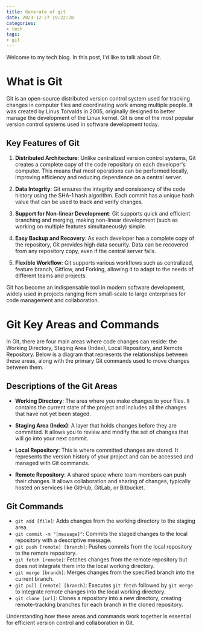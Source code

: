 ```yaml
---
title: Generate of git
date: 2023-12-27 19:22:28
categories:
- tech
tags:
- git
---
```


Welcome to my tech blog. In this post, I'd like to talk about Git.
# What is Git 
Git is an open-source distributed version control system used for tracking changes in computer files and coordinating work among multiple people. It was created by Linus Torvalds in 2005, originally designed to better manage the development of the Linux kernel. Git is one of the most popular version control systems used in software development today.

## Key Features of Git

1. **Distributed Architecture**: Unlike centralized version control systems, Git creates a complete copy of the code repository on each developer's computer. This means that most operations can be performed locally, improving efficiency and reducing dependence on a central server.

2. **Data Integrity**: Git ensures the integrity and consistency of the code history using the SHA-1 hash algorithm. Each commit has a unique hash value that can be used to track and verify changes.

3. **Support for Non-linear Development**: Git supports quick and efficient branching and merging, making non-linear development (such as working on multiple features simultaneously) simple.

4. **Easy Backup and Recovery**: As each developer has a complete copy of the repository, Git provides high data security. Data can be recovered from any repository copy, even if the central server fails.

5. **Flexible Workflow**: Git supports various workflows such as centralized, feature branch, Gitflow, and Forking, allowing it to adapt to the needs of different teams and projects.

Git has become an indispensable tool in modern software development, widely used in projects ranging from small-scale to large enterprises for code management and collaboration.
# Git Key Areas and Commands

In Git, there are four main areas where code changes can reside: the Working Directory, Staging Area (Index), Local Repository, and Remote Repository. Below is a diagram that represents the relationships between these areas, along with the primary Git commands used to move changes between them.

## Descriptions of the Git Areas

- **Working Directory**: The area where you make changes to your files. It contains the current state of the project and includes all the changes that have not yet been staged.

- **Staging Area (Index)**: A layer that holds changes before they are committed. It allows you to review and modify the set of changes that will go into your next commit.

- **Local Repository**: This is where committed changes are stored. It represents the version history of your project and can be accessed and managed with Git commands.

- **Remote Repository**: A shared space where team members can push their changes. It allows collaboration and sharing of changes, typically hosted on services like GitHub, GitLab, or Bitbucket.

## Git Commands

- `git add [file]`: Adds changes from the working directory to the staging area.
- `git commit -m "[message]"`: Commits the staged changes to the local repository with a descriptive message.
- `git push [remote] [branch]`: Pushes commits from the local repository to the remote repository.
- `git fetch [remote]`: Fetches changes from the remote repository but does not integrate them into the local working directory.
- `git merge [branch]`: Merges changes from the specified branch into the current branch.
- `git pull [remote] [branch]`: Executes `git fetch` followed by `git merge` to integrate remote changes into the local working directory.
- `git clone [url]`: Clones a repository into a new directory, creating remote-tracking branches for each branch in the cloned repository.

Understanding how these areas and commands work together is essential for efficient version control and collaboration in Git.